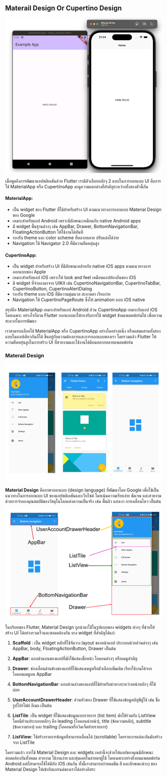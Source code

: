 ## Materail Design Or Cupertino Design

![Mategrail or Cupertino](/assets//images/7/materail_or_cupertino.png)

เมื่อพูดถึงการพัฒนาแอปพลิเคชันด้วย Flutter เรามีตัวเลือกหลักๆ 2 แบบในการออกแบบ UI คือการใช้ MaterialApp หรือ CupertinoApp มาดูความแตกต่างที่สำคัญระหว่างทั้งสองตัวนี้กัน

#### MaterialApp:

- เป็น widget ของ Flutter ที่ใช้สำหรับสร้าง UI ตามแนวทางการออกแบบ Material Design ของ Google
- เหมาะสำหรับแอป Android เพราะมีลักษณะเหมือนกับ native Android apps
- มี widget พื้นฐานต่างๆ เช่น AppBar, Drawer, BottomNavigationBar, FloatingActionButton ให้ใช้งานได้ทันที
- รองรับ theme และ color scheme ที่หลากหลาย ปรับแต่งได้ง่าย
- Navigation ใช้ Navigator 2.0 ที่มีความยืดหยุ่นสูง

#### CupertinoApp:

- เป็น widget สำหรับสร้าง UI ที่มีลักษณะคล้ายกับ native iOS apps ตามแนวทางการออกแบบของ Apple
- เหมาะสำหรับแอป iOS เพราะให้ look and feel เหมือนแอปท้องถิ่นของ iOS
- มี widget ที่จำลองมาจาก UIKit เช่น CupertinoNavigationBar, CupertinoTabBar, CupertinoButton, CupertinoAlertDialog
- รองรับ theme แบบ iOS ที่มีความนุ่มนวล สะอาดตา เรียบง่าย
- Navigation ใช้ CupertinoPageRoute ซึ่งให้ animation แบบ iOS native

สรุปคือ MaterialApp เหมาะสำหรับแอป Android ส่วน CupertinoApp เหมาะกับแอป iOS โดยเฉพาะ อย่างไรก็ตาม Flutter ออกแบบมาให้รองรับการใช้ widget ข้ามแพลตฟอร์มได้ เพื่อความสะดวกในการพัฒนา

เราสามารถเลือกใช้ MaterialApp หรือ CupertinoApp อย่างใดอย่างหนึ่ง หรือผสมผสานทั้งสองแบบในแอปเดียวกันก็ได้ ขึ้นอยู่กับความต้องการและการออกแบบของเรา โดยรวมแล้ว Flutter ให้ความยืดหยุ่นสูงในการสร้าง UI ที่สวยงามและใช้งานได้ดีบนหลากหลายแพลตฟอร์ม

### Materail Design

![Materail Design](/assets//images/7/materail.png)

**Material Design** คือภาษาออกแบบ (design language) ที่พัฒนาโดย Google เพื่อใช้เป็นแนวทางในการออกแบบ UI ของแอปพลิเคชันและเว็บไซต์ โดยเน้นความเรียบง่าย ชัดเจน และสวยงาม ด้วยการจำลองคุณสมบัติของวัสดุในโลกแห่งความเป็นจริง เช่น พื้นผิว แสงเงา การเคลื่อนไหว เป็นต้น

![Materail Design](/assets//images/7/materail_1.png)

ในบริบทของ Flutter, Material Design ถูกนำมาใช้ในรูปแบบของ widgets ต่างๆ ที่ช่วยให้สร้าง UI ได้อย่างรวดเร็วและสอดคล้องกัน บาง widget ที่สำคัญได้แก่:

1. **Scaffold** : เป็น widget หลักที่ใช้จัดวาง layout ของหน้าแอป ประกอบด้วยส่วนต่างๆ เช่น AppBar, body, FloatingActionButton, Drawer เป็นต้น

2. **AppBar**: แถบด้านบนของแอปที่มักใช้แสดงชื่อหน้า ไอคอนต่างๆ หรือเมนูสำคัญ

3. **Drawer**: ช่องเลื่อนด้านข้างของแอปที่ใช้แสดงเมนูหรือตัวเลือกเพิ่มเติม เรียกใช้งานได้จากไอคอนเมนูบน AppBar

4. **BottomNavigationBar**: แถบด้านล่างของแอปที่ใช้สำหรับนำทางระหว่างหน้าหลักๆ ที่ใช้บ่อย

5. **UserAccountDrawerHeader**: ส่วนหัวของ Drawer ที่ใช้แสดงข้อมูลบัญชีผู้ใช้ เช่น ชื่อ รูปโปรไฟล์ อีเมล เป็นต้น

6. **ListTile**: เป็น widget ที่ใช้แสดงข้อมูลแบบรายการ (list item) มักใช้ร่วมกับ ListView โดยมีส่วนประกอบหลักๆ คือ leading (ไอคอนนำหน้า), title (ข้อความหลัก), subtitle (ข้อความรอง) และ trailing (ไอคอนหรือวิดเจ็ตท้ายรายการ)

7. **ListView**: ใช้สร้างรายการข้อมูลที่สามารถเลื่อนได้ (scrollable) โดยรายการแต่ละอันมักสร้างจาก ListTile

โดยรวมแล้ว การใช้ Material Design และ widgets เหล่านี้จะช่วยให้แอปของคุณมีลักษณะสอดคล้องกันทั้งหมด สวยงาม ใช้งานง่าย และคุ้นเคยในสายตาผู้ใช้ โดยเฉพาะอย่างยิ่งบนแพลตฟอร์ม Android แต่ก็สามารถใช้ได้ดีกับ iOS เช่นกัน ทั้งนี้เราสามารถกำหนดธีม สี และลักษณะต่างๆ ของ Material Design ให้เข้ากับแบรนด์ของเราได้อย่างอิสระ
